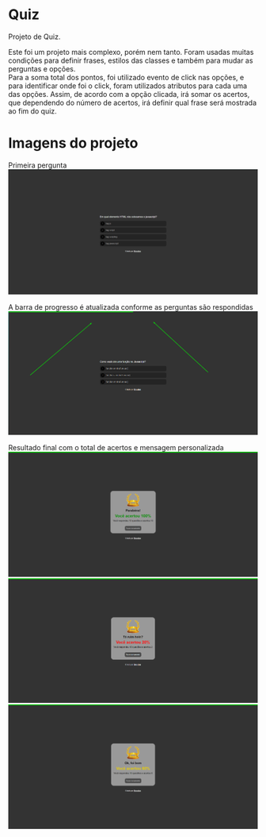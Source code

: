# Quiz

Projeto de Quiz.

Este foi um projeto mais complexo, porém nem tanto. Foram usadas muitas condições para definir frases, estilos das classes e também para mudar as perguntas e opções. <br>
Para a soma total dos pontos, foi utilizado evento de click nas opções, e para identificar onde foi o click, foram utilizados atributos para cada uma das opções. Assim, de acordo com a opção clicada, irá somar os acertos, que dependendo do número de acertos, irá definir qual frase será mostrada ao fim do quiz.

# Imagens do projeto

Primeira pergunta
<img src='images/img1.png'>

A barra de progresso é atualizada conforme as perguntas são respondidas
<img src='images/img2.png'>

Resultado final com o total de acertos e mensagem personalizada
<img src='images/img3.png'>
<img src='images/img4.png'>
<img src='images/img5.png'>